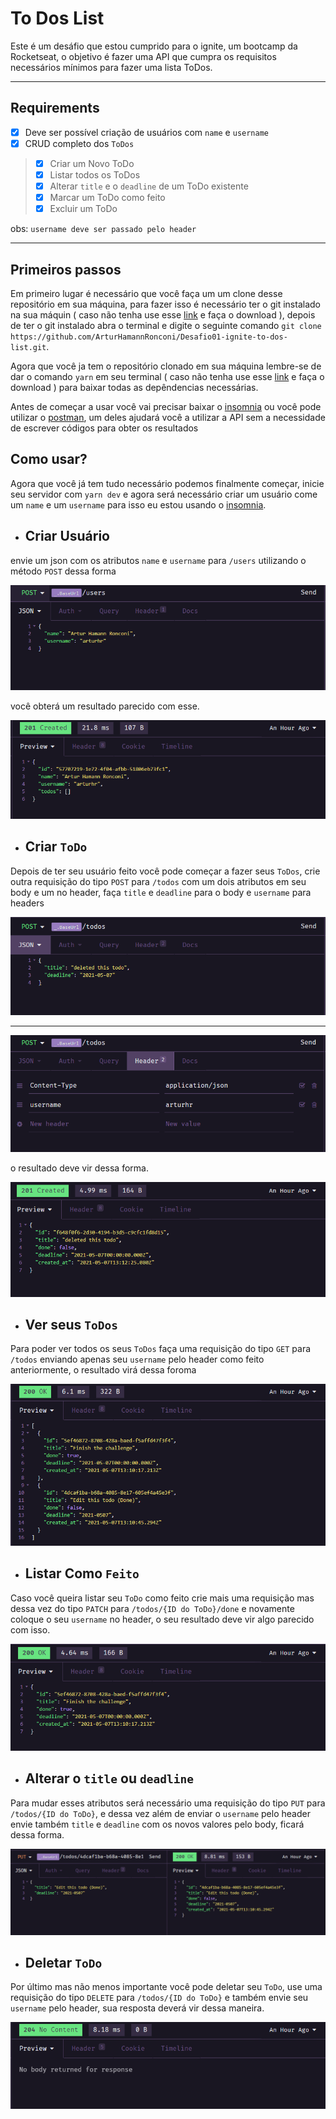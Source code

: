 # To Dos List


Este é um desáfio que estou cumprido para o ignite, um bootcamp da Rocketseat, o objetivo é fazer uma API que cumpra os requisitos necessários mínimos para fazer uma lista ToDos.

----
## Requirements

* [x] Deve ser possível criação de usuários com `name` e `username`
* [x] CRUD completo dos `ToDos`
> * [x] Criar um Novo ToDo
> * [x] Listar todos os ToDos
> * [x] Alterar `title` e o `deadline` de um ToDo existente
> * [x] Marcar um ToDo como feito
> * [x] Excluir um ToDo

obs: `username deve ser passado pelo header`

----
## Primeiros passos

Em primeiro lugar é necessário que você faça um um clone desse repositório em sua máquina, para fazer isso é necessário ter o git instalado na sua máquin ( caso não tenha use esse [link](https://git-scm.com/) e faça o download ), depois de ter o git instalado abra o terminal e digite o seguinte comando `git clone https://github.com/ArturHamannRonconi/Desafio01-ignite-to-dos-list.git`.

Agora que você ja tem o repositório clonado em sua máquina lembre-se de dar o comando `yarn` em seu terminal ( caso não tenha use esse [link](https://yarnpkg.com/) e faça o download ) para baixar todas as depêndencias necessárias.

Antes de começar a usar você vai precisar baixar o [insomnia](https://insomnia.rest/download) ou você pode utilizar o [postman](https://www.postman.com/), um deles ajudará você a utilizar a API sem a necessidade de escrever códigos para obter os resultados

## Como usar?

Agora que você já tem tudo necessário podemos finalmente começar,
inicie seu servidor com `yarn dev` e agora será necessário criar um usuário come um `name` e um `username` para isso eu estou usando o [insomnia](https://insomnia.rest/download).

* ## Criar Usuário
envie um json com os atributos `name` e `username` para `/users` utilizando o método `POST` dessa forma

![](./images/1.png)

você obterá um resultado parecido com esse.

![](./images/2.png)

* ## Criar `ToDo`
Depois de ter seu usuário feito você pode começar a fazer seus `ToDos`, crie outra requisição do tipo
`POST` para `/todos` com um dois atributos em seu body e um no header, faça `title` e `deadline` para o body e `username` para headers


![](./images/3.png)

----
![](./images/4.png)

o resultado deve vir dessa forma.

![](./images/5.png)

* ## Ver seus `ToDos`
Para poder ver todos os seus `ToDos` faça uma requisição do tipo `GET` para `/todos` enviando apenas seu `username` pelo header como feito 
anteriormente, o resultado virá dessa foroma

![](./images/6.png)

* ## Listar Como `Feito`

Caso você queira listar seu `ToDo` como feito crie mais uma requisição mas dessa vez do tipo `PATCH` para `/todos/{ID do ToDo}/done` e novamente coloque o seu `username` no header, o seu resultado deve vir algo parecido com isso.


![](./images/7.png)

* ## Alterar o `title` ou `deadline`

Para mudar esses atributos será necessário uma requisição do tipo `PUT` para `/todos/{ID do ToDo}`, e dessa vez além de enviar o `username` pelo header envie também `title` e `deadline` com os novos valores pelo body, ficará dessa forma.


![](./images/8.png)

* ## Deletar `ToDo`

Por último mas não menos importante você pode deletar seu `ToDo`, use uma requisição do tipo `DELETE` para `/todos/{ID do ToDo}` e também envie seu `username` pelo header, sua resposta deverá vir dessa maneira.

![](./images/9.png)
